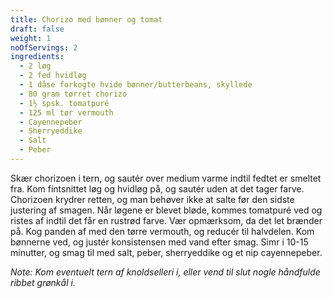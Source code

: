 ```yaml
---
title: Chorizo med bønner og tomat
draft: false
weight: 1
noOfServings: 2
ingredients:
  - 2 løg
  - 2 fed hvidløg
  - 1 dåse forkogte hvide bønner/butterbeans, skyllede
  - 80 gram tørret chorizo
  - 1½ spsk. tomatpuré
  - 125 ml tør vermouth
  - Cayennepeber
  - Sherryeddike
  - Salt
  - Peber
---
```


Skær chorizoen i tern, og sautér over medium varme indtil fedtet er
smeltet fra. Kom fintsnittet løg og hvidløg på, og sautér uden at det
tager farve. Chorizoen krydrer retten, og man behøver ikke at salte før
den sidste justering af smagen. Når løgene er blevet bløde, kommes
tomatpuré ved og ristes af indtil det får en rustrød farve. Vær
opmærksom, da det let brænder på. Kog panden af med den tørre vermouth,
og reducér til halvdelen. Kom bønnerne ved, og justér konsistensen med
vand efter smag. Simr i 10-15 minutter, og smag til med salt, peber,
sherryeddike og et nip cayennepeber.

*Note: Kom eventuelt tern af knoldselleri i, eller vend til slut nogle
håndfulde ribbet grønkål i.*

